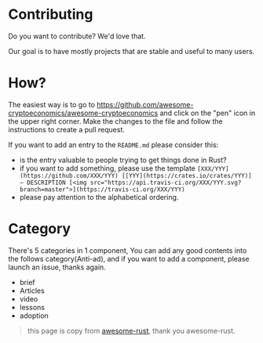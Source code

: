 # Contributing

Do you want to contribute? We'd love that.

Our goal is to have mostly projects that are stable and useful to many users.


# How?

The easiest way is to go to https://github.com/awesome-cryptoeconomics/awesome-cryptoeconomics and click on the "pen" icon in the upper right corner. Make the changes to the file and follow the instructions to create a pull request.

If you want to add an entry to the `README.md` please consider this:

- is the entry valuable to people trying to get things done in Rust?
- if you want to add something, please use the template `[XXX/YYY](https://github.com/XXX/YYY) [[YYY](https://crates.io/crates/YYY)] — DESCRIPTION [<img src="https://api.travis-ci.org/XXX/YYY.svg?branch=master">](https://travis-ci.org/XXX/YYY)`
- please pay attention to the alphabetical ordering.

# Category

There's 5 categories in 1 component, You can add any good contents into the follows category(Anti-ad), and if you want to add a component, please launch an issue, thanks again.

- brief
- Articles
- video
- lessons
- adoption


> this page is copy from [awesome-rust](https://github.com/rust-unofficial/awesome-rust), thank you awesome-rust.


